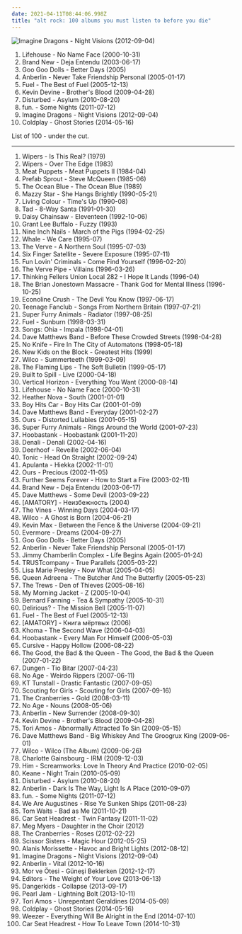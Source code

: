 ```yaml
---
date: 2021-04-11T08:44:06.998Z
title: "alt rock: 100 albums you must listen to before you die"
---
```

![Imagine Dragons - Night Visions (2012-09-04)](http://coverartarchive.org/release/e7bf831c-fff2-4758-a026-4432fd957bd3/6796107819-500.jpg "Imagine Dragons - Night Visions (2012-09-04)")
<ol class="albums">
<li data-cover="http://coverartarchive.org/release/bd00a78e-8cdb-4aef-a177-1ebd9a69b374/6623114975-500.jpg" data-tags="alternative rock, rock, alternative" role="button">Lifehouse - No Name Face (2000-10-31)</li>
<li data-cover="https://img.discogs.com/9gVexhNM1SO7bKgyYKyar_K47xs=/fit-in/600x600/filters:strip_icc():format(jpeg):mode_rgb():quality(90)/discogs-images/R-3662330-1405403128-4438.jpeg.jpg" data-tags="emo" role="button">Brand New - Deja Entendu (2003-06-17)</li>
<li data-cover="http://coverartarchive.org/release/a23b98de-2f6f-4ee9-9ec4-18059f0a7cae/10986739874-500.jpg" data-tags="rock, alternative, power pop, alt rock, scot 1990s music" role="button">Goo Goo Dolls - Better Days (2005)</li>
<li data-cover="http://coverartarchive.org/release/0158574e-e762-4a5f-a927-ad925172605d/17944620848-500.jpg" data-tags="alternative rock" role="button">Anberlin - Never Take Friendship Personal (2005-01-17)</li>
<li data-cover="https://img.discogs.com/1yng1UOjmv874tQZgZg-hDhHiw0=/fit-in/600x528/filters:strip_icc():format(jpeg):mode_rgb():quality(90)/discogs-images/R-644309-1588500878-9605.jpeg.jpg" data-tags="rock, alternative" role="button">Fuel - The Best of Fuel (2005-12-13)</li>
<li data-cover="http://coverartarchive.org/release/634d830e-3486-43d1-b6b0-e9730b10b092/2378547288-500.jpg" data-tags="addiction, lonely, alt rock, family sad" role="button">Kevin Devine - Brother's Blood (2009-04-28)</li>
<li data-cover="https://img.discogs.com/yPA9SqOUWxYcWuMPCLXSu-_RHSk=/fit-in/600x534/filters:strip_icc():format(jpeg):mode_rgb():quality(90)/discogs-images/R-2418023-1413125052-1157.jpeg.jpg" data-tags="alternative metal" role="button">Disturbed - Asylum (2010-08-20)</li>
<li data-cover="http://coverartarchive.org/release/dc64e2f5-6ca2-429a-8956-c104cd62c925/8016441381-500.jpg" data-tags="indie pop" role="button">fun. - Some Nights (2011-07-12)</li>
<li data-cover="http://coverartarchive.org/release/e7bf831c-fff2-4758-a026-4432fd957bd3/6796107819-500.jpg" data-tags="indie rock, alternative, alternative rock" role="button">Imagine Dragons - Night Visions (2012-09-04)</li>
<li data-cover="http://coverartarchive.org/release/49dab146-5393-4686-bb79-efbb1fa43648/22395430275-500.jpg" data-tags="pop, electronic, alternative, alternative rock, coldplay" role="button">Coldplay - Ghost Stories (2014-05-16)</li>
</ol>
List of 100 - under the cut.
<!-- more -->

_________________

<ol class="albums">
<li data-cover="https://img.discogs.com/gxfhqodPNQWmmG7h3OO-jy4nEkU=/fit-in/600x600/filters:strip_icc():format(jpeg):mode_rgb():quality(90)/discogs-images/R-1102568-1466634765-6819.jpeg.jpg" data-tags="punk, post-punk, punk rock" role="button">
Wipers - Is This Real? (1979)
</li>
<li data-cover="https://img.discogs.com/qfYH70G4jNFQGQpUvtFx9_DMgi8=/fit-in/600x600/filters:strip_icc():format(jpeg):mode_rgb():quality(90)/discogs-images/R-1717457-1282523495.jpeg.jpg" data-tags="punk rock, post-punk" role="button">
Wipers - Over The Edge (1983)
</li>
<li data-cover="https://img.discogs.com/d6jhHQZObjme618RaXt_xguYGFY=/fit-in/600x596/filters:strip_icc():format(jpeg):mode_rgb():quality(90)/discogs-images/R-13137409-1610737238-1794.png.jpg" data-tags="alternative rock, cowpunk" role="button">
Meat Puppets - Meat Puppets II (1984-04)
</li>
<li data-cover="http://coverartarchive.org/release/6af59b09-2f3c-46d3-b076-45ecfec17904/8981366028-500.jpg" data-tags="80s" role="button">
Prefab Sprout - Steve McQueen (1985-06)
</li>
<li data-cover="https://img.discogs.com/meGL_iaA4GZNiLbhoUzUbXYwJ2U=/fit-in/600x594/filters:strip_icc():format(jpeg):mode_rgb():quality(90)/discogs-images/R-998286-1577734623-7046.jpeg.jpg" data-tags="80s, pop rock, dream pop, alt rock, college radio, iveldie best of 1989" role="button">
The Ocean Blue - The Ocean Blue (1989)
</li>
<li data-cover="http://coverartarchive.org/release/c74307be-1085-4026-97ab-60b676e367c5/1923128273-500.jpg" data-tags="female vocalists, 90s, dream pop" role="button">
Mazzy Star - She Hangs Brightly (1990-05-21)
</li>
<li data-cover="https://img.discogs.com/6Nkszn5tJFDJywElV8Q0g26itWc=/fit-in/600x601/filters:strip_icc():format(jpeg):mode_rgb():quality(90)/discogs-images/R-3222714-1399314519-9565.jpeg.jpg" data-tags="hard rock, 90s, funk rock" role="button">
Living Colour - Time's Up (1990-08)
</li>
<li data-cover="http://coverartarchive.org/release/ee6bfa3c-6673-44ee-878e-cb6805765b58/12608688689-500.jpg" data-tags="grunge" role="button">
Tad - 8-Way Santa (1991-01-30)
</li>
<li data-cover="https://img.discogs.com/wiwc5F-Izgh-VQGPdgJ8Q5aLcLA=/fit-in/600x590/filters:strip_icc():format(jpeg):mode_rgb():quality(90)/discogs-images/R-1065347-1189482578.jpeg.jpg" data-tags="punk, riot grrrl" role="button">
Daisy Chainsaw - Eleventeen (1992-10-06)
</li>
<li data-cover="https://img.discogs.com/kK5Ubyj7x-a73N0R9cHY4GS1GSc=/fit-in/600x598/filters:strip_icc():format(jpeg):mode_rgb():quality(90)/discogs-images/R-876717-1168190553.jpeg.jpg" data-tags="90s, rock, americana" role="button">
Grant Lee Buffalo - Fuzzy (1993)
</li>
<li data-cover="https://via.placeholder.com/450" data-tags="industrial, 1994" role="button">
Nine Inch Nails - March of the Pigs (1994-02-25)
</li>
<li data-cover="https://img.discogs.com/67lVeCX2CFFomQ0ymc8_wdYC5tE=/fit-in/600x597/filters:strip_icc():format(jpeg):mode_rgb():quality(90)/discogs-images/R-11192-1363744943-3826.jpeg.jpg" data-tags="rock, alternative, swedish, experimental, alt rock, dance rock, import, trip-rock, trip-pop, mnogo dobro, stoner pop, dawohuhu" role="button">
Whale - We Care (1995-07)
</li>
<li data-cover="http://coverartarchive.org/release/1ec3f8dc-27fe-31b1-ac45-f957da4e3773/28476982084-500.jpg" data-tags="90s, britpop, indie" role="button">
The Verve - A Northern Soul (1995-07-03)
</li>
<li data-cover="http://coverartarchive.org/release/9a68998d-ee0e-4c43-8d1a-1ef3dbad7365/8147477255-500.jpg" data-tags="noise rock" role="button">
Six Finger Satellite - Severe Exposure (1995-07-11)
</li>
<li data-cover="http://coverartarchive.org/release/491fa74f-9af4-4f3d-a3fa-3711f602915c/23575106710-500.jpg" data-tags="funk, alternative" role="button">
Fun Lovin' Criminals - Come Find Yourself (1996-02-20)
</li>
<li data-cover="http://coverartarchive.org/release/47dff9f0-d1f3-47d3-a860-da762ea68f99/1651049249-500.jpg" data-tags="90s" role="button">
The Verve Pipe - Villains (1996-03-26)
</li>
<li data-cover="https://img.discogs.com/aNhB1sEgHyAKQwaAN6vCmRCrRDc=/fit-in/600x597/filters:strip_icc():format(jpeg):mode_rgb():quality(90)/discogs-images/R-978211-1180098018.jpeg.jpg" data-tags="alternative, experimental rock, dreamy, 90s, alt rock, exprog, online record collection" role="button">
Thinking Fellers Union Local 282 - I Hope It Lands (1996-04)
</li>
<li data-cover="http://coverartarchive.org/release/8c49701e-b108-4f33-88a7-96d33c64dc3c/19368548317-500.jpg" data-tags="folk" role="button">
The Brian Jonestown Massacre - Thank God for Mental Illness (1996-10-25)
</li>
<li data-cover="http://coverartarchive.org/release/0bd87d69-653a-47bc-8219-cf6ad055ca9b/15822705157-500.jpg" data-tags="alternative rock, industrial, industrial rock, alt rock, hybrid, fish lab, has hidden track, mandatory, music from junior high" role="button">
Econoline Crush - The Devil You Know (1997-06-17)
</li>
<li data-cover="https://img.discogs.com/I-oViWD7yaPbPfp-56ogVSe6K8o=/fit-in/600x469/filters:strip_icc():format(jpeg):mode_rgb():quality(90)/discogs-images/R-10404061-1538314922-5725.jpeg.jpg" data-tags="indie, rock, power pop, jangle pop, scottish" role="button">
Teenage Fanclub - Songs From Northern Britain (1997-07-21)
</li>
<li data-cover="https://img.discogs.com/jLrf7hv7ye_ZALB1UEyRSCeezVE=/fit-in/600x588/filters:strip_icc():format(jpeg):mode_rgb():quality(90)/discogs-images/R-676205-1146469269.jpeg.jpg" data-tags="90s" role="button">
Super Furry Animals - Radiator (1997-08-25)
</li>
<li data-cover="http://coverartarchive.org/release/ee01592b-5da1-3dea-a289-d2b0906b7d5a/5679112410-500.jpg" data-tags="rock" role="button">
Fuel - Sunburn (1998-03-31)
</li>
<li data-cover="https://img.discogs.com/zau8CoVGHSxranIndl2IyM6GXMw=/fit-in/563x563/filters:strip_icc():format(jpeg):mode_rgb():quality(90)/discogs-images/R-1851550-1289985493.jpeg.jpg" data-tags="secretly canadian" role="button">
Songs: Ohia - Impala (1998-04-01)
</li>
<li data-cover="https://img.discogs.com/cfc9e7fd50d7c9c08931869b95f6849a01d0635d/images/spacer.gif" data-tags="rock, dave matthews band" role="button">
Dave Matthews Band - Before These Crowded Streets (1998-04-28)
</li>
<li data-cover="http://coverartarchive.org/release/4fbf62b9-6111-4898-a0ea-d7fa3fde6896/25954166388-500.jpg" data-tags="indie, alternative, math rock, indie rock, usa, romantic, melodic, energetic, melancholy, melancholic, alt rock, indie emo" role="button">
No Knife - Fire In The City of Automatons (1998-05-18)
</li>
<li data-cover="http://coverartarchive.org/release/af457ab2-4689-4d6d-9cf5-18d5d2912bd6/16156435985-500.jpg" data-tags="nkotb, boyband" role="button">
New Kids on the Block - Greatest Hits (1999)
</li>
<li data-cover="http://coverartarchive.org/release/38a40944-ac73-4c8e-8638-ec0075b170ea/4530840085-500.jpg" data-tags="90s" role="button">
Wilco - Summerteeth (1999-03-09)
</li>
<li data-cover="http://coverartarchive.org/release/58e26176-9898-4a7e-837f-fcb221f1dfc1/21047497043-500.jpg" data-tags="indie, 90s, alternative, rock" role="button">
The Flaming Lips - The Soft Bulletin (1999-05-17)
</li>
<li data-cover="http://coverartarchive.org/release/8eb5fba9-e6fe-46db-8ff4-1ab77e1096f4/7940771884-500.jpg" data-tags="indie, rock" role="button">
Built to Spill - Live (2000-04-18)
</li>
<li data-cover="http://coverartarchive.org/release/124490a2-3b9a-4177-9f0e-5645a59e0092/20616806771-500.jpg" data-tags="rock, 90s" role="button">
Vertical Horizon - Everything You Want (2000-08-14)
</li>
<li data-cover="http://coverartarchive.org/release/bd00a78e-8cdb-4aef-a177-1ebd9a69b374/6623114975-500.jpg" data-tags="alternative rock, rock, alternative" role="button">
Lifehouse - No Name Face (2000-10-31)
</li>
<li data-cover="https://img.discogs.com/xokyBz5hzFNuqZ2yH9JdepMHH7M=/fit-in/600x588/filters:strip_icc():format(jpeg):mode_rgb():quality(90)/discogs-images/R-1158868-1197154991.jpeg.jpg" data-tags="soul, pop rock, alternative pop, bermudian" role="button">
Heather Nova - South (2001-01-01)
</li>
<li data-cover="http://coverartarchive.org/release/41de15ee-e9d8-4336-aa14-03ea5be4016f/15537492906-500.jpg" data-tags="alternative metal, nu metal, lovecore" role="button">
Boy Hits Car - Boy Hits Car (2001-01-09)
</li>
<li data-cover="http://coverartarchive.org/release/d408943f-fa02-4ddd-beac-8b575ba6777a/16967352324-500.jpg" data-tags="rock" role="button">
Dave Matthews Band - Everyday (2001-02-27)
</li>
<li data-cover="https://img.discogs.com/ZA5f__htm5ZADkSXsHnvvn0YyuM=/fit-in/600x600/filters:strip_icc():format(jpeg):mode_rgb():quality(90)/discogs-images/R-642333-1331579291.jpeg.jpg" data-tags="alternative rock, alt rock, brit, criminally underrated" role="button">
Ours - Distorted Lullabies (2001-05-15)
</li>
<li data-cover="https://img.discogs.com/0f36ac86c54fe502a205affaefeae52f092904f2/images/spacer.gif" data-tags="00s, welsh, indie" role="button">
Super Furry Animals - Rings Around the World (2001-07-23)
</li>
<li data-cover="http://coverartarchive.org/release/b410dac5-6c06-4864-add3-5f317058f30f/24917496645-500.jpg" data-tags="rock, alternative rock" role="button">
Hoobastank - Hoobastank (2001-11-20)
</li>
<li data-cover="http://coverartarchive.org/release/20d00514-e1c6-4b09-a7cd-b824a80ab047/5896975081-500.jpg" data-tags="indie rock" role="button">
Denali - Denali (2002-04-16)
</li>
<li data-cover="http://coverartarchive.org/release/39ded298-59ee-4eb2-8449-aa81ac46b18e/9544144082-500.jpg" data-tags="noise pop" role="button">
Deerhoof - Reveille (2002-06-04)
</li>
<li data-cover="http://coverartarchive.org/release/03073943-b10d-4c53-989d-03e1ff811b2f/20752709373-500.jpg" data-tags="rock" role="button">
Tonic - Head On Straight (2002-09-24)
</li>
<li data-cover="https://img.discogs.com/0VpNwRQT15AkfL5oE6FKOYQmCjM=/fit-in/600x601/filters:strip_icc():format(jpeg):mode_rgb():quality(90)/discogs-images/R-2352077-1549704952-7500.jpeg.jpg" data-tags="alternative rock, alt rock, 2000s, nu-metal, suomirock, copy controlled cd, album collection" role="button">
Apulanta - Hiekka (2002-11-01)
</li>
<li data-cover="https://img.discogs.com/yfDWMkhLGXCXKMtHBdi7M7MnJsw=/fit-in/600x600/filters:strip_icc():format(jpeg):mode_rgb():quality(90)/discogs-images/R-717573-1152032612.jpeg.jpg" data-tags="alt rock, brit, criminally underrated" role="button">
Ours - Precious (2002-11-05)
</li>
<li data-cover="http://coverartarchive.org/release/900704eb-fb9e-4e2a-ac6f-88d7e40c14d4/26394314398-500.jpg" data-tags="rock" role="button">
Further Seems Forever - How to Start a Fire (2003-02-11)
</li>
<li data-cover="https://img.discogs.com/9gVexhNM1SO7bKgyYKyar_K47xs=/fit-in/600x600/filters:strip_icc():format(jpeg):mode_rgb():quality(90)/discogs-images/R-3662330-1405403128-4438.jpeg.jpg" data-tags="emo" role="button">
Brand New - Deja Entendu (2003-06-17)
</li>
<li data-cover="https://img.discogs.com/F5rcyw3h2tBp5UcO18hh3z5fYYs=/fit-in/600x604/filters:strip_icc():format(jpeg):mode_rgb():quality(90)/discogs-images/R-8615478-1465192295-8925.jpeg.jpg" data-tags="rock" role="button">
Dave Matthews - Some Devil (2003-09-22)
</li>
<li data-cover="http://coverartarchive.org/release/3705ad75-e56a-478b-9994-20eb9876090c/6795975649-500.jpg" data-tags="metalcore" role="button">
[AMATORY] - Неизбежность (2004)
</li>
<li data-cover="https://img.discogs.com/3mbOIjGGDq61ImqUIBUwduKad7g=/fit-in/600x603/filters:strip_icc():format(jpeg):mode_rgb():quality(90)/discogs-images/R-484054-1525693159-1114.jpeg.jpg" data-tags="alternative rock, rock" role="button">
The Vines - Winning Days (2004-03-17)
</li>
<li data-cover="http://coverartarchive.org/release/9ad6f7a0-bd9e-4ca2-8b8a-5441dc51f34b/4530847957-500.jpg" data-tags="00s, indie, rock" role="button">
Wilco - A Ghost is Born (2004-06-21)
</li>
<li data-cover="https://img.discogs.com/w1WNjeozKfX_wlsz4NWS3iSvLmU=/fit-in/600x591/filters:strip_icc():format(jpeg):mode_rgb():quality(90)/discogs-images/R-3030046-1312472506.jpeg.jpg" data-tags="alt rock" role="button">
Kevin Max - Between the Fence & the Universe (2004-09-21)
</li>
<li data-cover="https://img.discogs.com/rFeysbyP4t_rmB3YIyDGKhxnMrw=/fit-in/394x389/filters:strip_icc():format(jpeg):mode_rgb():quality(90)/discogs-images/R-495940-1130816132.jpeg.jpg" data-tags="rock, alternative, kiwi, alt rock, evermore" role="button">
Evermore - Dreams (2004-09-27)
</li>
<li data-cover="http://coverartarchive.org/release/a23b98de-2f6f-4ee9-9ec4-18059f0a7cae/10986739874-500.jpg" data-tags="rock, alternative, power pop, alt rock, scot 1990s music" role="button">
Goo Goo Dolls - Better Days (2005)
</li>
<li data-cover="http://coverartarchive.org/release/0158574e-e762-4a5f-a927-ad925172605d/17944620848-500.jpg" data-tags="alternative rock" role="button">
Anberlin - Never Take Friendship Personal (2005-01-17)
</li>
<li data-cover="http://coverartarchive.org/release/2ba9d443-ecb0-4807-b2ac-48f107bc97b4/27575795953-500.jpg" data-tags="alternative rock" role="button">
Jimmy Chamberlin Complex - Life Begins Again (2005-01-24)
</li>
<li data-cover="https://via.placeholder.com/450" data-tags="alternative rock" role="button">
TRUSTcompany - True Parallels (2005-03-22)
</li>
<li data-cover="https://img.discogs.com/aEnJ04MUDNSOAUQJakuVsDe9A98=/fit-in/344x338/filters:strip_icc():format(jpeg):mode_rgb():quality(90)/discogs-images/R-2492004-1286975812.jpeg.jpg" data-tags="rock, alternative, female vocalists, singer-songwriter, alt rock, toll, albums in my cd rack" role="button">
Lisa Marie Presley - Now What (2005-04-05)
</li>
<li data-cover="https://via.placeholder.com/450" data-tags="rock, alternative, female vocalists, radio radio radio" role="button">
Queen Adreena - The Butcher And The Butterfly (2005-05-23)
</li>
<li data-cover="http://coverartarchive.org/release/a78cdd84-d0e4-4287-9919-de8d3c0ff18d/15051661677-500.jpg" data-tags="alt rock, cottage, the trews" role="button">
The Trews - Den of Thieves (2005-08-16)
</li>
<li data-cover="https://img.discogs.com/HMwX-vG8imndd3_mYsdVGDNwv_o=/fit-in/500x497/filters:strip_icc():format(jpeg):mode_rgb():quality(90)/discogs-images/R-2463207-1318871638.jpeg.jpg" data-tags="indie, indie rock" role="button">
My Morning Jacket - Z (2005-10-04)
</li>
<li data-cover="http://coverartarchive.org/release/6d283241-8ab9-4ce8-b5e5-4bed82e1f894/9230255613-500.jpg" data-tags="australian, acoustic" role="button">
Bernard Fanning - Tea & Sympathy (2005-10-31)
</li>
<li data-cover="http://coverartarchive.org/release/692a0019-b859-37e2-89ca-6bb347163b25/23523583262-500.jpg" data-tags="christian" role="button">
Delirious? - The Mission Bell (2005-11-07)
</li>
<li data-cover="https://img.discogs.com/1yng1UOjmv874tQZgZg-hDhHiw0=/fit-in/600x528/filters:strip_icc():format(jpeg):mode_rgb():quality(90)/discogs-images/R-644309-1588500878-9605.jpeg.jpg" data-tags="rock, alternative" role="button">
Fuel - The Best of Fuel (2005-12-13)
</li>
<li data-cover="https://via.placeholder.com/450" data-tags="metalcore, post anal experience, modern metal, kircore" role="button">
[AMATORY] - Книга мёртвых (2006)
</li>
<li data-cover="https://img.discogs.com/jsyRYZIO_SWcfGfCe75NLPZNx5Y=/fit-in/600x600/filters:strip_icc():format(jpeg):mode_rgb():quality(90)/discogs-images/R-812741-1161366713.jpeg.jpg" data-tags="alternative rock" role="button">
Khoma - The Second Wave (2006-04-03)
</li>
<li data-cover="https://img.discogs.com/_XzUTfUpx4SNSmnGaYa6_TyNW-4=/fit-in/471x468/filters:strip_icc():format(jpeg):mode_rgb():quality(90)/discogs-images/R-687864-1147822988.jpeg.jpg" data-tags="rock, alternative rock" role="button">
Hoobastank - Every Man For Himself (2006-05-03)
</li>
<li data-cover="http://coverartarchive.org/release/99ab606f-f9a0-4e13-85b4-48fcd5914899/26393765187-500.jpg" data-tags="indie rock" role="button">
Cursive - Happy Hollow (2006-08-22)
</li>
<li data-cover="https://img.discogs.com/T7_pLWM6rGnFtXYFAbqToMmrRe4=/fit-in/600x585/filters:strip_icc():format(jpeg):mode_rgb():quality(90)/discogs-images/R-887153-1203597059.jpeg.jpg" data-tags="alternative, indie, rock, britpop, 00s" role="button">
The Good, the Bad & the Queen - The Good, the Bad & the Queen (2007-01-22)
</li>
<li data-cover="https://img.discogs.com/3SB_4bmVyzatQRfTaofu7V5tyrM=/fit-in/600x600/filters:strip_icc():format(jpeg):mode_rgb():quality(90)/discogs-images/R-958051-1457549664-7535.jpeg.jpg" data-tags="rock, psychedelic, psychedelia" role="button">
Dungen - Tio Bitar (2007-04-23)
</li>
<li data-cover="http://coverartarchive.org/release/8541b1c1-ab31-4b75-a3c9-5dde5e6f2266/23905573829-500.jpg" data-tags="noise rock" role="button">
No Age - Weirdo Rippers (2007-06-11)
</li>
<li data-cover="https://img.discogs.com/Ac6KrOzJLeBWuioFwn1OsSnLvgM=/fit-in/600x539/filters:strip_icc():format(jpeg):mode_rgb():quality(90)/discogs-images/R-1236134-1341822714-7399.jpeg.jpg" data-tags="pop, rock, folk" role="button">
KT Tunstall - Drastic Fantastic (2007-09-05)
</li>
<li data-cover="http://coverartarchive.org/release/b603c9dc-b1f8-4282-883f-4cbd051ef5d3/20156050715-500.jpg" data-tags="indie, pop" role="button">
Scouting for Girls - Scouting for Girls (2007-09-16)
</li>
<li data-cover="http://coverartarchive.org/release/0f369d44-77ec-4b13-a183-6998b5496058/7344283221-500.jpg" data-tags="rock" role="button">
The Cranberries - Gold (2008-03-11)
</li>
<li data-cover="https://via.placeholder.com/450" data-tags="noise rock, indie" role="button">
No Age - Nouns (2008-05-06)
</li>
<li data-cover="https://img.discogs.com/q9M0ZFD4a27h57L5HCc2vL0NvSg=/fit-in/600x600/filters:strip_icc():format(jpeg):mode_rgb():quality(90)/discogs-images/R-1497920-1263269238.jpeg.jpg" data-tags="alternative rock, rock" role="button">
Anberlin - New Surrender (2008-09-30)
</li>
<li data-cover="http://coverartarchive.org/release/634d830e-3486-43d1-b6b0-e9730b10b092/2378547288-500.jpg" data-tags="addiction, lonely, alt rock, family sad" role="button">
Kevin Devine - Brother's Blood (2009-04-28)
</li>
<li data-cover="http://coverartarchive.org/release/91e158f9-870a-459a-bbca-1883edeb2a47/24901186248-500.jpg" data-tags="female vocalists" role="button">
Tori Amos - Abnormally Attracted To Sin (2009-05-15)
</li>
<li data-cover="http://coverartarchive.org/release/0b6042b0-00db-4366-bc53-9d24036c44b8/15473920306-500.jpg" data-tags="alternative, rock" role="button">
Dave Matthews Band - Big Whiskey And The Groogrux King (2009-06-01)
</li>
<li data-cover="http://coverartarchive.org/release/993dd992-cc0b-36a6-b9b9-a2a582c141fe/13700643173-500.jpg" data-tags="00s" role="button">
Wilco - Wilco (The Album) (2009-06-26)
</li>
<li data-cover="http://coverartarchive.org/release/851dc621-7b40-32d7-8fa3-9cd10718cfb7/2029543954-500.jpg" data-tags="indie, alternative, 00s" role="button">
Charlotte Gainsbourg - IRM (2009-12-03)
</li>
<li data-cover="http://coverartarchive.org/release/6a0af0af-e018-4719-9e8c-c8d0a557b116/5086053899-500.jpg" data-tags="love metal" role="button">
Him - Screamworks: Love In Theory And Practice (2010-02-05)
</li>
<li data-cover="https://img.discogs.com/1b1WHh7efP5ENa-4AcVgCFJovm4=/fit-in/600x539/filters:strip_icc():format(jpeg):mode_rgb():quality(90)/discogs-images/R-2270028-1274186975.jpeg.jpg" data-tags="indie, boughtlist2010" role="button">
Keane - Night Train (2010-05-09)
</li>
<li data-cover="https://img.discogs.com/yPA9SqOUWxYcWuMPCLXSu-_RHSk=/fit-in/600x534/filters:strip_icc():format(jpeg):mode_rgb():quality(90)/discogs-images/R-2418023-1413125052-1157.jpeg.jpg" data-tags="alternative metal" role="button">
Disturbed - Asylum (2010-08-20)
</li>
<li data-cover="http://coverartarchive.org/release/5209ac0e-d60a-4363-8c33-e18aee03f493/2100227428-500.jpg" data-tags="alternative rock" role="button">
Anberlin - Dark Is The Way, Light Is A Place (2010-09-07)
</li>
<li data-cover="http://coverartarchive.org/release/dc64e2f5-6ca2-429a-8956-c104cd62c925/8016441381-500.jpg" data-tags="indie pop" role="button">
fun. - Some Nights (2011-07-12)
</li>
<li data-cover="https://img.discogs.com/hxifDw2Ax_1r2UZRnikZj514wh0=/fit-in/600x600/filters:strip_icc():format(jpeg):mode_rgb():quality(90)/discogs-images/R-3505138-1333096610.jpeg.jpg" data-tags="rock" role="button">
We Are Augustines - Rise Ye Sunken Ships (2011-08-23)
</li>
<li data-cover="http://coverartarchive.org/release/95501339-d993-49d8-8bb0-54cb98464c29/13194367606-500.jpg" data-tags="alternative rock" role="button">
Tom Waits - Bad as Me (2011-10-21)
</li>
<li data-cover="http://coverartarchive.org/release/8ea11957-0df0-4fe0-b100-b822426e028b/8773562697-500.jpg" data-tags="indie rock" role="button">
Car Seat Headrest - Twin Fantasy (2011-11-02)
</li>
<li data-cover="http://coverartarchive.org/release/74910106-483e-480a-a8ac-ae946026fd96/10456542205-500.jpg" data-tags="alt rock, 2010s, recommended by jwz" role="button">
Meg Myers - Daughter in the Choir (2012)
</li>
<li data-cover="https://img.discogs.com/UciUWwL97M2MzkIQqhscupJrTJc=/fit-in/600x465/filters:strip_icc():format(jpeg):mode_rgb():quality(90)/discogs-images/R-1544697-1337205321-2730.jpeg.jpg" data-tags="indie, rock, alternative rock" role="button">
The Cranberries - Roses (2012-02-22)
</li>
<li data-cover="http://coverartarchive.org/release/ed4ef585-6abe-4a3e-a4d3-6206589b3633/28652812232-500.jpg" data-tags="pop" role="button">
Scissor Sisters - Magic Hour (2012-05-25)
</li>
<li data-cover="http://coverartarchive.org/release/7fc1b9a1-075c-419b-adff-615493ba1bfc/3592167593-500.jpg" data-tags="rock, pop, female vocalists" role="button">
Alanis Morissette - Havoc and Bright Lights (2012-08-12)
</li>
<li data-cover="http://coverartarchive.org/release/e7bf831c-fff2-4758-a026-4432fd957bd3/6796107819-500.jpg" data-tags="indie rock, alternative, alternative rock" role="button">
Imagine Dragons - Night Visions (2012-09-04)
</li>
<li data-cover="http://coverartarchive.org/release/169c8107-5e7e-42f9-b96c-e33217c3d654/2268780673-500.jpg" data-tags="alternative rock" role="button">
Anberlin - Vital (2012-10-16)
</li>
<li data-cover="http://coverartarchive.org/release/a341c0fe-d6b7-4866-93c1-57d13a7d85a9/10184905518-500.jpg" data-tags="alternative rock, alt rock, turkish rock" role="button">
Mor ve Ötesi - Güneşi Beklerken (2012-12-17)
</li>
<li data-cover="http://coverartarchive.org/release/88f75d9a-00e0-4ec6-8559-1a6c98672d63/4939836450-500.jpg" data-tags="alternative rock" role="button">
Editors - The Weight of Your Love (2013-06-13)
</li>
<li data-cover="http://coverartarchive.org/release/9b8ddd03-1b4b-456e-a596-1c97b8d3b3f1/15637013313-500.jpg" data-tags="post-hardcore" role="button">
Dangerkids - Collapse (2013-09-17)
</li>
<li data-cover="http://coverartarchive.org/release/1c2d3f14-262e-4781-a484-d80ee82ef7a9/9363103757-500.jpg" data-tags="alternative rock, grunge" role="button">
Pearl Jam - Lightning Bolt (2013-10-11)
</li>
<li data-cover="http://coverartarchive.org/release/fcd44a2b-3e3f-4e7f-8af2-e553fa6a603f/7296590031-500.jpg" data-tags="alternative pop" role="button">
Tori Amos - Unrepentant Geraldines (2014-05-09)
</li>
<li data-cover="http://coverartarchive.org/release/49dab146-5393-4686-bb79-efbb1fa43648/22395430275-500.jpg" data-tags="pop, electronic, alternative, alternative rock, coldplay" role="button">
Coldplay - Ghost Stories (2014-05-16)
</li>
<li data-cover="http://coverartarchive.org/release/9fff52f3-67b8-46bf-93a6-ad43e285601d/8368597159-500.jpg" data-tags="rock, power pop" role="button">
Weezer - Everything Will Be Alright in the End (2014-07-10)
</li>
<li data-cover="http://coverartarchive.org/release/532342c6-cab4-45b5-8122-583ff5a2e818/8773749546-500.jpg" data-tags="lo-fi" role="button">
Car Seat Headrest - How To Leave Town (2014-10-31)
</li>
</ol>